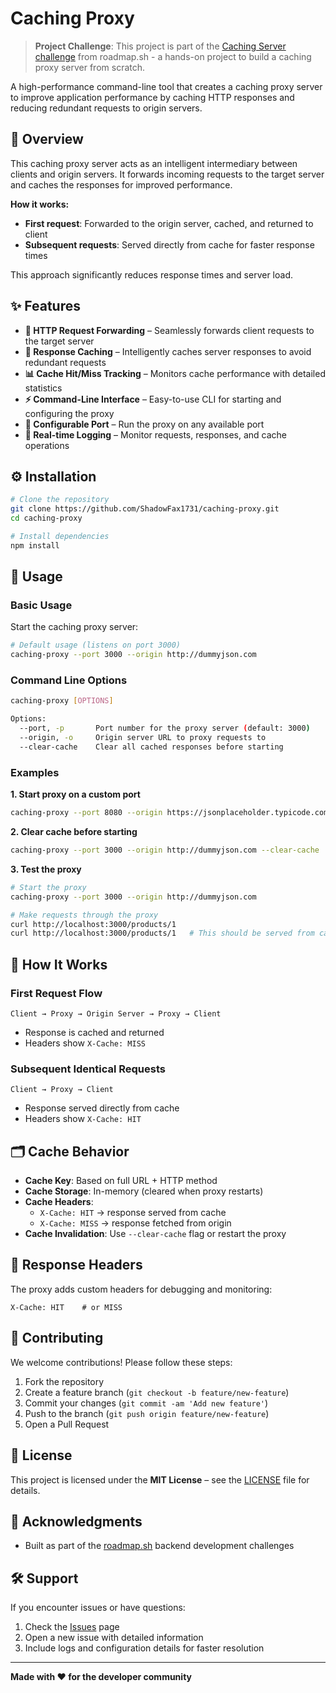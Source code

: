 # Caching Proxy

> **Project Challenge**: This project is part of the [Caching Server challenge](https://roadmap.sh/projects/caching-server) from roadmap.sh - a hands-on project to build a caching proxy server from scratch.

A high-performance command-line tool that creates a caching proxy server to improve application performance by caching HTTP responses and reducing redundant requests to origin servers.

## 📖 Overview

This caching proxy server acts as an intelligent intermediary between clients and origin servers. It forwards incoming requests to the target server and caches the responses for improved performance.

**How it works:**
- **First request**: Forwarded to the origin server, cached, and returned to client
- **Subsequent requests**: Served directly from cache for faster response times

This approach significantly reduces response times and server load.

## ✨ Features

- **🔄 HTTP Request Forwarding** – Seamlessly forwards client requests to the target server
- **💾 Response Caching** – Intelligently caches server responses to avoid redundant requests
- **📊 Cache Hit/Miss Tracking** – Monitors cache performance with detailed statistics
- **⚡ Command-Line Interface** – Easy-to-use CLI for starting and configuring the proxy
- **🔧 Configurable Port** – Run the proxy on any available port
- **📝 Real-time Logging** – Monitor requests, responses, and cache operations

## ⚙️ Installation

```bash
# Clone the repository
git clone https://github.com/ShadowFax1731/caching-proxy.git
cd caching-proxy

# Install dependencies
npm install
```

## 🚀 Usage

### Basic Usage

Start the caching proxy server:

```bash
# Default usage (listens on port 3000)
caching-proxy --port 3000 --origin http://dummyjson.com
```

### Command Line Options

```bash
caching-proxy [OPTIONS]

Options:
  --port, -p       Port number for the proxy server (default: 3000)
  --origin, -o     Origin server URL to proxy requests to
  --clear-cache    Clear all cached responses before starting
```

### Examples

**1. Start proxy on a custom port**
```bash
caching-proxy --port 8080 --origin https://jsonplaceholder.typicode.com
```

**2. Clear cache before starting**
```bash
caching-proxy --port 3000 --origin http://dummyjson.com --clear-cache
```

**3. Test the proxy**
```bash
# Start the proxy
caching-proxy --port 3000 --origin http://dummyjson.com

# Make requests through the proxy
curl http://localhost:3000/products/1
curl http://localhost:3000/products/1   # This should be served from cache
```

## 🔎 How It Works

### First Request Flow
```
Client → Proxy → Origin Server → Proxy → Client
```
- Response is cached and returned
- Headers show `X-Cache: MISS`

### Subsequent Identical Requests
```
Client → Proxy → Client
```
- Response served directly from cache
- Headers show `X-Cache: HIT`

## 🗂️ Cache Behavior

- **Cache Key**: Based on full URL + HTTP method
- **Cache Storage**: In-memory (cleared when proxy restarts)
- **Cache Headers**:
  - `X-Cache: HIT` → response served from cache
  - `X-Cache: MISS` → response fetched from origin
- **Cache Invalidation**: Use `--clear-cache` flag or restart the proxy

## 📨 Response Headers

The proxy adds custom headers for debugging and monitoring:

```http
X-Cache: HIT    # or MISS
```

## 🤝 Contributing

We welcome contributions! Please follow these steps:

1. Fork the repository
2. Create a feature branch (`git checkout -b feature/new-feature`)
3. Commit your changes (`git commit -am 'Add new feature'`)
4. Push to the branch (`git push origin feature/new-feature`)
5. Open a Pull Request

## 📄 License

This project is licensed under the **MIT License** – see the [LICENSE](LICENSE) file for details.

## 🙌 Acknowledgments

- Built as part of the [roadmap.sh](https://roadmap.sh) backend development challenges

## 🛠️ Support

If you encounter issues or have questions:

1. Check the [Issues](https://github.com/ShadowFax1731/caching-proxy/issues) page
2. Open a new issue with detailed information
3. Include logs and configuration details for faster resolution

---

**Made with ❤️ for the developer community**
